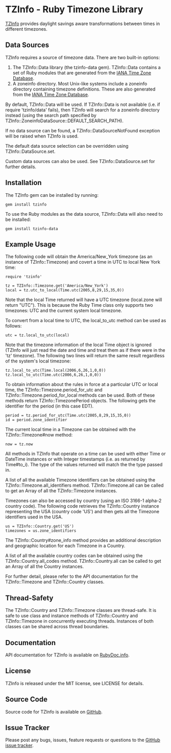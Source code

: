 TZInfo - Ruby Timezone Library
==============================

[TZInfo](http://tzinfo.github.io) provides daylight savings aware 
transformations between times in different timezones.


Data Sources
------------

TZInfo requires a source of timezone data. There are two built-in options:

1. The TZInfo::Data library (the tzinfo-data gem). TZInfo::Data contains a set 
   of Ruby modules that are generated from the [IANA Time Zone Database](http://www.iana.org/time-zones).
2. A zoneinfo directory. Most Unix-like systems include a zoneinfo directory 
   containing timezone definitions. These are also generated from the 
   [IANA Time Zone Database](http://www.iana.org/time-zones).

By default, TZInfo::Data will be used. If TZInfo::Data is not available (i.e. 
if require 'tzinfo/data' fails), then TZInfo will search for a zoneinfo
directory instead (using the search path specified by 
TZInfo::ZoneinfoDataSource::DEFAULT_SEARCH_PATH).

If no data source can be found, a TZInfo::DataSourceNotFound exception will be
raised when TZInfo is used.

The default data source selection can be overridden using 
TZInfo::DataSource.set.

Custom data sources can also be used. See TZInfo::DataSource.set for
further details.


Installation
------------

The TZInfo gem can be installed by running:

    gem install tzinfo

To use the Ruby modules as the data source, TZInfo::Data will also need to be
installed:

    gem install tzinfo-data
  

Example Usage
-------------

The following code will obtain the America/New_York timezone (as an instance
of TZInfo::Timezone) and covert a time in UTC to local New York time:

    require 'tzinfo'
    
    tz = TZInfo::Timezone.get('America/New_York')
    local = tz.utc_to_local(Time.utc(2005,8,29,15,35,0))

Note that the local Time returned will have a UTC timezone (local.zone will 
return "UTC"). This is because the Ruby Time class only supports two timezones: 
UTC and the current system local timezone.
  
To convert from a local time to UTC, the local_to_utc method can be used as
follows:

    utc = tz.local_to_utc(local)

Note that the timezone information of the local Time object is ignored (TZInfo
will just read the date and time and treat them as if there were in the 'tz'
timezone). The following two lines will return the same result regardless of 
the system's local timezone:

    tz.local_to_utc(Time.local(2006,6,26,1,0,0))
    tz.local_to_utc(Time.utc(2006,6,26,1,0,0))
  
To obtain information about the rules in force at a particular UTC or local 
time, the TZInfo::Timezone.period_for_utc and TZInfo::Timezone.period_for_local
methods can be used. Both of these methods return TZInfo::TimezonePeriod 
objects. The following gets the identifier for the period (in this case EDT).

    period = tz.period_for_utc(Time.utc(2005,8,29,15,35,0))
    id = period.zone_identifier
  
The current local time in a Timezone can be obtained with the 
TZInfo::Timezone#now method:

    now = tz.now

All methods in TZInfo that operate on a time can be used with either Time or 
DateTime instances or with Integer timestamps (i.e. as returned by Time#to_i). 
The type of the values returned will match the the type passed in.

A list of all the available Timezone identifiers can be obtained using the
TZInfo::Timezone.all_identifiers method. TZInfo::Timezone.all can be called
to get an Array of all the TZInfo::Timezone instances.

Timezones can also be accessed by country (using an ISO 3166-1 alpha-2 country 
code). The following code retrieves the TZInfo::Country instance representing 
the USA (country code 'US') and then gets all the Timezone identifiers used in 
the USA.

    us = TZInfo::Country.get('US')
    timezones = us.zone_identifiers
  
The TZInfo::Country#zone_info method provides an additional description and 
geographic location for each Timezone in a Country.

A list of all the available country codes can be obtained using the
TZInfo::Country.all_codes method. TZInfo::Country.all can be called to get an 
Array of all the Country instances.
  
For further detail, please refer to the API documentation for the 
TZInfo::Timezone and TZInfo::Country classes.


Thread-Safety
-------------

The TZInfo::Country and TZInfo::Timezone classes are thread-safe. It is safe to 
use class and instance methods of TZInfo::Country and TZInfo::Timezone in 
concurrently executing threads. Instances of both classes can be shared across 
thread boundaries.


Documentation
-------------

API documentation for TZInfo is available on [RubyDoc.info](http://rubydoc.info/gems/tzinfo/frames).


License
-------

TZInfo is released under the MIT license, see LICENSE for details.


Source Code
-----------

Source code for TZInfo is available on [GitHub](https://github.com/tzinfo/tzinfo).


Issue Tracker
-------------

Please post any bugs, issues, feature requests or questions to the 
[GitHub issue tracker](https://github.com/tzinfo/tzinfo/issues).
